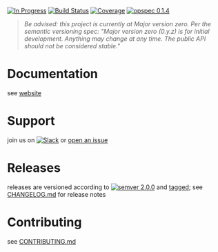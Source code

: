 [![In Progress](https://img.shields.io/waffle/label/opctl/opctl/in%20progress.svg)](https://waffle.io/opctl/opctl)
[![Build Status](https://travis-ci.org/opctl/opctl.svg?branch=master)](https://travis-ci.org/opctl/opctl)
[![Coverage](https://codecov.io/gh/opctl/opctl/branch/master/graph/badge.svg)](https://codecov.io/gh/opctl/opctl)
[![opspec 0.1.4](https://img.shields.io/badge/opspec-0.1.4-brightgreen.svg)](https://opspec.io/0.1.4)

> *Be advised: this project is currently at Major version zero. Per the
> semantic versioning spec: "Major version zero (0.y.z) is for initial
> development. Anything may change at any time. The public API should
> not be considered stable."*

# Documentation

see [website](https://opctl.io)

# Support

join us on [![Slack](https://opctl-slackin.herokuapp.com/badge.svg)](https://opctl-slackin.herokuapp.com/)
or [open an issue](https://github.com/opctl/opctl/issues)

# Releases

releases are versioned according to [![semver 2.0.0](https://img.shields.io/badge/semver-2.0.0-brightgreen.svg)](http://semver.org/spec/v2.0.0.html) and [tagged](https://git-scm.com/book/en/v2/Git-Basics-Tagging); see [CHANGELOG.md](CHANGELOG.md) for release notes

# Contributing

see [CONTRIBUTING.md](CONTRIBUTING.md)


